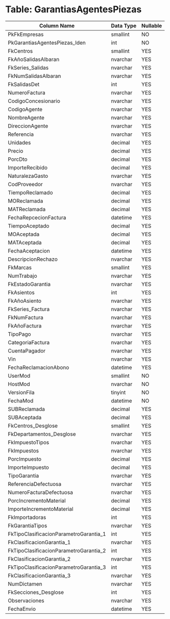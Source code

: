 # Table: GarantiasAgentesPiezas

| Column Name | Data Type | Nullable |
|-------------|-----------|----------|
| PkFkEmpresas | smallint | NO |
| PkGarantiasAgentesPiezas_Iden | int | NO |
| FkCentros | smallint | YES |
| FkAñoSalidasAlbaran | nvarchar | YES |
| FkSeries_Salidas | nvarchar | YES |
| FkNumSalidasAlbaran | nvarchar | YES |
| FkSalidasDet | int | YES |
| NumeroFactura | nvarchar | YES |
| CodigoConcesionario | nvarchar | YES |
| CodigoAgente | nvarchar | YES |
| NombreAgente | nvarchar | YES |
| DireccionAgente | nvarchar | YES |
| Referencia | nvarchar | YES |
| Unidades | decimal | YES |
| Precio | decimal | YES |
| PorcDto | decimal | YES |
| ImporteRecibido | decimal | YES |
| NaturalezaGasto | nvarchar | YES |
| CodProveedor | nvarchar | YES |
| TiempoReclamado | decimal | YES |
| MOReclamada | decimal | YES |
| MATReclamada | decimal | YES |
| FechaRepcecionFactura | datetime | YES |
| TiempoAceptado | decimal | YES |
| MOAceptada | decimal | YES |
| MATAceptada | decimal | YES |
| FechaAceptacion | datetime | YES |
| DescripcionRechazo | nvarchar | YES |
| FkMarcas | smallint | YES |
| NumTrabajo | nvarchar | YES |
| FkEstadoGarantia | nvarchar | YES |
| FkAsientos | int | YES |
| FkAñoAsiento | nvarchar | YES |
| FkSeries_Factura | nvarchar | YES |
| FkNumFactura | nvarchar | YES |
| FkAñoFactura | nvarchar | YES |
| TipoPago | nvarchar | YES |
| CategoriaFactura | nvarchar | YES |
| CuentaPagador | nvarchar | YES |
| Vin | nvarchar | YES |
| FechaReclamacionAbono | datetime | YES |
| UserMod | smallint | NO |
| HostMod | nvarchar | NO |
| VersionFila | tinyint | NO |
| FechaMod | datetime | NO |
| SUBReclamada | decimal | YES |
| SUBAceptada | decimal | YES |
| FkCentros_Desglose | smallint | YES |
| FkDepartamentos_Desglose | nvarchar | YES |
| FkImpuestoTipos | nvarchar | YES |
| FkImpuestos | nvarchar | YES |
| PorcImpuesto | decimal | YES |
| ImporteImpuesto | decimal | YES |
| TipoGarantia | nvarchar | YES |
| ReferenciaDefectuosa | nvarchar | YES |
| NumeroFacturaDefectuosa | nvarchar | YES |
| PorcIncrementoMaterial | decimal | YES |
| ImporteIncrementoMaterial | decimal | YES |
| FkImportadoras | int | YES |
| FkGarantiaTipos | nvarchar | YES |
| FkTipoClasificacionParametroGarantia_1 | int | YES |
| FkClasificacionGarantia_1 | nvarchar | YES |
| FkTipoClasificacionParametroGarantia_2 | int | YES |
| FkClasificacionGarantia_2 | nvarchar | YES |
| FkTipoClasificacionParametroGarantia_3 | int | YES |
| FkClasificacionGarantia_3 | nvarchar | YES |
| NumDictamen | nvarchar | YES |
| FkSecciones_Desglose | int | YES |
| Observaciones | nvarchar | YES |
| FechaEnvio | datetime | YES |
